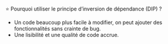 ⭐️ Pourquoi utiliser le principe d’inversion de dépendance (DIP) ?

- Un code beaucoup plus facile à modifier, on peut ajouter des fonctionnalités sans crainte de bug.
- Une lisibilité et une qualité de code accrue.